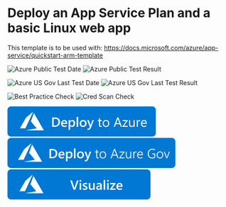 # Deploy an App Service Plan and a basic Linux web app

This template is to be used with: https://docs.microsoft.com/azure/app-service/quickstart-arm-template

![Azure Public Test Date](https://azurequickstartsservice.blob.core.windows.net/badges/101-app-service-docs-linux/PublicLastTestDate.svg)
![Azure Public Test Result](https://azurequickstartsservice.blob.core.windows.net/badges/101-app-service-docs-linux/PublicDeployment.svg)

![Azure US Gov Last Test Date](https://azurequickstartsservice.blob.core.windows.net/badges/101-app-service-docs-linux/FairfaxLastTestDate.svg)
![Azure US Gov Last Test Result](https://azurequickstartsservice.blob.core.windows.net/badges/101-app-service-docs-linux/FairfaxDeployment.svg)

![Best Practice Check](https://azurequickstartsservice.blob.core.windows.net/badges/101-app-service-docs-linux/BestPracticeResult.svg)
![Cred Scan Check](https://azurequickstartsservice.blob.core.windows.net/badges/101-app-service-docs-linux/CredScanResult.svg)

[![Deploy To Azure](https://raw.githubusercontent.com/Azure/azure-quickstart-templates/master/1-CONTRIBUTION-GUIDE/images/deploytoazure.svg?sanitize=true)](https://portal.azure.com/#create/Microsoft.Template/uri/https%3A%2F%2Fraw.githubusercontent.com%2FAzure%2Fazure-quickstart-templates%2Fmaster%2F101-app-service-docs-linux%2Fazuredeploy.json)
[![Deploy To Azure US Gov](https://raw.githubusercontent.com/Azure/azure-quickstart-templates/master/1-CONTRIBUTION-GUIDE/images/deploytoazuregov.svg?sanitize=true)](https://portal.azure.us/#create/Microsoft.Template/uri/https%3A%2F%2Fraw.githubusercontent.com%2FAzure%2Fazure-quickstart-templates%2Fmaster%2F101-app-service-docs-linux%2Fazuredeploy.json)
[![Visualize](https://raw.githubusercontent.com/Azure/azure-quickstart-templates/master/1-CONTRIBUTION-GUIDE/images/visualizebutton.svg?sanitize=true)](http://armviz.io/#/?load=https%3A%2F%2Fraw.githubusercontent.com%2FAzure%2Fazure-quickstart-templates%2Fmaster%2F101-app-service-docs-linux%2Fazuredeploy.json)    
